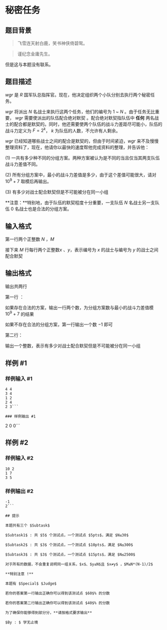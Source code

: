 # 秘密任务

## 题目背景

>飞雪连天射白鹿，笑书神侠倚碧鸳。

>谨纪念金庸先生。

 但是这与本题没有联系。


## 题目描述

$wgr$ 是 $R$ 国军队总指挥官。现在，他决定组织两个小队分别去执行两个秘密任务。

$wgr$ 将派出 $N$ 名战士来执行这两个任务，他们的编号为 $1$ ~ $N$ 。由于任务无比重要， $wgr$ 需要使派出的队伍配合绝对默契 。配合绝对默契指队伍中 **任何** 两名战士的配合都是默契的。同时，他还需要使两个队伍的战斗力差距尽可能小，队伍的战斗力定义为 $F=2^{k}$， $k$ 为队伍的人数，不允许有人剩余。

$wgr$ 已经知道哪些战士之间的配合是默契的，但由于时间紧迫，$wgr$ 来不及慢慢整理资料了，现在，他请你以最快的速度帮他完成资料的整理，并告诉他：

$(1)$ 一共有多少种不同的分组方案。两种方案被认为是不同的当且仅当其两支队伍战斗力差值不同。

$(2)$ 所有分组方案中，最小的战斗力差值是多少，由于这个差值可能很大，请对  $10^9+7$ 取模后再输出。

$(3)$ 有多少对战士配合默契但是不可能被分在同一小组

**注意：**特别地，由于队伍的默契程度十分重要，一支队伍 $N$ 名战士另一支队伍 $0$ 名战士也是合法的分组方案。

## 输入格式

第一行两个正整数 $N$ ，$M$ 

接下来 $M$ 行每行两个正整数$x$ 、$y$，表示编号为 $x$ 的战士与编号为 $y$ 的战士之间配合默契


## 输出格式

输出共两行

第一行 ：

如果存在合法的方案，输出一行两个数，为分组方案数与最小的战斗力差值模 $10^9+7$ 的结果

如果不存在合法的分组方案，第一行输出一个数 $-1$ 即可 

第二行：

输出一个整数，表示有多少对战士配合默契但是不可能被分在同一小组

## 样例 #1

### 样例输入 #1
```
4 4
3 4
1 2
2 4
2 3```

### 样例输出 #1

```
2 0
0```

## 样例 #2

### 样例输入 #2
```
10 2
1 7
3 5
```

### 样例输出 #2

```
-1
2```

## 提示

本题共有三个 $Subtask$

$Subtask1$ : 共 $5$ 个测试点，一个测试点 $5pts$，满足 $N≤30$ 

$Subtask2$ : 共 $3$ 个测试点，一个测试点 $10pts$，满足 $N≤300$ 

$Subtask3$ : 共 $3$ 个测试点，一个测试点 $15pts$，满足 $N≤2500$  

对于所有的数据，不会重复说明同一组关系，$x$、$y≤N$且 $x≠y$ ，$M≤N*(N-1)/2$

**特别注意 !**

本题有 $Special$ $Judge$ 

若你的答案第一行输出正确你可以得到该测试点 $60$% 的分数

若你的答案第二行输出正确你可以得到该测试点 $40$% 的分数

为了确保你能够得到部分分，**请按格式要求输出**

$By : $ 学无止境
